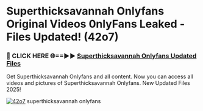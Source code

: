 # Superthicksavannah Onlyfans Original Videos 0nlyFans Leaked - Files Updated! (42o7)

<h3>🔴 CLICK HERE 🌐==►► <a href="https://tinyurl.com/2wckxsce" rel="nofollow">Superthicksavannah Onlyfans Updated Files</a></h3>

Get Superthicksavannah Onlyfans and all content. Now you can access all videos and pictures of Superthicksavannah Onlyfans. New Updated Files 2025!

[![42o7](https://i.imgur.com/AFduVYN.gif)](https://tinyurl.com/2wckxsce)
superthicksavannah onlyfans
